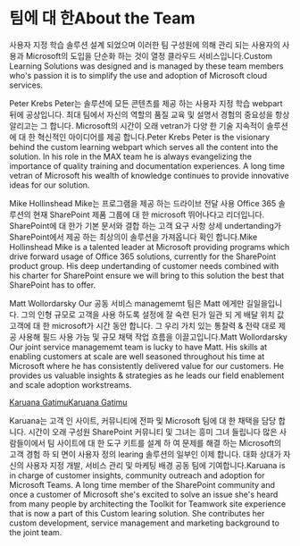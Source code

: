 # <a name="about-the-team"></a><span data-ttu-id="29303-101">팀에 대 한</span><span class="sxs-lookup"><span data-stu-id="29303-101">About the Team</span></span>

<span data-ttu-id="29303-102">사용자 지정 학습 솔루션 설계 되었으며 이러한 팀 구성원에 의해 관리 되는 사용자의 사용과 Microsoft의 도입을 단순화 하는 것이 열정 클라우드 서비스입니다.</span><span class="sxs-lookup"><span data-stu-id="29303-102">Custom Learning Solutions was designed and is managed by these team members who's passion it is to simplify the use and adoption of Microsoft cloud services.</span></span>  

<span data-ttu-id="29303-p101">Peter Krebs Peter는 솔루션에 모든 콘텐츠를 제공 하는 사용자 지정 학습 webpart 뒤에 공상입니다. 최대 팀에서 자신의 역할의 품질 교육 및 설명서 경험의 중요성을 항상 알리고는 그 합니다.  Microsoft의 시간이 오래 vetran가 다양 한 기술 지속적이 솔루션에 대 한 혁신적인 아이디어를 제공 합니다.</span><span class="sxs-lookup"><span data-stu-id="29303-p101">Peter Krebs Peter is the visionary behind the custom learning webpart which serves all the content into the solution. In his role in the MAX team he is always evangelizing the importance of quality training and documentation experiences.  A long time vetran of Microsoft his wealth of knowledge continues to provide innovative ideas for our solution.</span></span>  

<span data-ttu-id="29303-p102">Mike Hollinshead Mike는 프로그램을 제공 하는 드라이브 전달 사용 Office 365 솔루션의 현재 SharePoint 제품 그룹에 대 한 microsoft 뛰어나다고 리더입니다.  SharePoint에 대 한가 기본 문서와 결합 하는 고객 요구 사항 상세 undertanding가 SharePoint에서 제공 하는 최상의이 솔루션을 가져옵니다 확인 합니다.</span><span class="sxs-lookup"><span data-stu-id="29303-p102">Mike Hollinshead Mike is a talented leader at Microsoft providing programs which drive forward usage of Office 365 solutions, currently for the SharePoint product group.  His deep undertanding of customer needs combined with his charter for SharePoint ensure we will bring to this solution the best that SharePoint has to offer.</span></span> 

<span data-ttu-id="29303-p103">Matt Wollordarsky Our 공동 서비스 managememt 팀은 Matt 에게만 길일을입니다.  그의 인형 규모로 고객을 사용 하도록 설정에 잘 숙련 된가 일관 되 게 배달 위치 값 고객에 대 한 microsoft가 시간 동안 합니다.  그 우리 가치 있는 통찰력 & 전략 대로 제공 사용해 필드 사용 가능 및 규모 채택 작업 흐름을 이끌고입니다.</span><span class="sxs-lookup"><span data-stu-id="29303-p103">Matt Wollordarsky Our joint service managememt team is lucky to have Matt.  His skills at enabling customers at scale are well seasoned throughout his time at Microsoft where he has consistently delivered value for our customers.  He provides us valuable insights & strategies as he leads our field enablement and scale adoption workstreams.</span></span>  

[<span data-ttu-id="29303-111">Karuana Gatimu</span><span class="sxs-lookup"><span data-stu-id="29303-111">Karuana Gatimu</span></span>](https://linkedin.com/in/KaruanaGatimu)

<span data-ttu-id="29303-p104">Karuana는 고객 인 사이트, 커뮤니티에 전파 및 Microsoft 팀에 대 한 채택을 담당 합니다.  시간이 오래 구성원 SharePoint 커뮤니티 및 그녀는 흥미 그녀 들립니다 많은 사람들이에서 팀 사이트에 대 한 도구 키트를 설계 하 여 문제를 해결 하는 Microsoft의 고객 경험 하 되 면이 사용자 정의 learing 솔루션의 일부인 이제 합니다.  대화 상대가 자신의 사용자 지정 개발, 서비스 관리 및 마케팅 배경 공동 팀에 기여합니다.</span><span class="sxs-lookup"><span data-stu-id="29303-p104">Karuana is in charge of customer insights, community outreach and adoption for Microsoft Teams.  A long time member of the SharePoint community and once a customer of Microsoft she's excited to solve an issue she's heard from many people by architecting the Toolkit for Teamwork site experience that is now a part of this Custom learing solution.  She contributes her custom development, service management and marketing background to the joint team.</span></span>  


